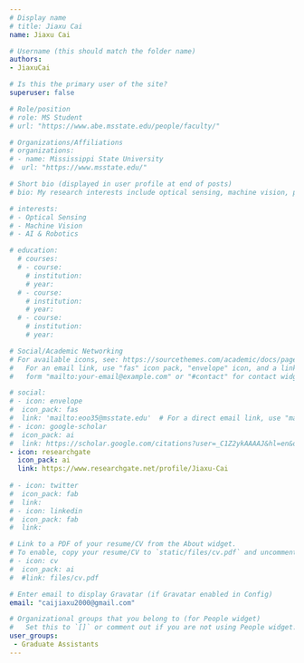 ```yaml
---
# Display name
# title: Jiaxu Cai
name: Jiaxu Cai

# Username (this should match the folder name)
authors:
- JiaxuCai

# Is this the primary user of the site?
superuser: false

# Role/position
# role: MS Student
# url: "https://www.abe.msstate.edu/people/faculty/"

# Organizations/Affiliations
# organizations:
# - name: Mississippi State University
#  url: "https://www.msstate.edu/"

# Short bio (displayed in user profile at end of posts)
# bio: My research interests include optical sensing, machine vision, precision agriculture, food assessment and data analytics.

# interests:
# - Optical Sensing
# - Machine Vision
# - AI & Robotics

# education:
  # courses:
  # - course: 
    # institution: 
    # year: 
  # - course: 
    # institution: 
    # year: 
  # - course: 
    # institution:
    # year: 

# Social/Academic Networking
# For available icons, see: https://sourcethemes.com/academic/docs/page-builder/#icons
#   For an email link, use "fas" icon pack, "envelope" icon, and a link in the
#   form "mailto:your-email@example.com" or "#contact" for contact widget.

# social:
# - icon: envelope
#  icon_pack: fas
#  link: 'mailto:eoo35@msstate.edu'  # For a direct email link, use "mailto:eoo35@msstate.edu".
# - icon: google-scholar
#  icon_pack: ai
#  link: https://scholar.google.com/citations?user=_C1Z2ykAAAAJ&hl=en&oi=ao 
- icon: researchgate
  icon_pack: ai
  link: https://www.researchgate.net/profile/Jiaxu-Cai
  
# - icon: twitter
#  icon_pack: fab
#  link: 
# - icon: linkedin
#  icon_pack: fab
#  link: 

# Link to a PDF of your resume/CV from the About widget.
# To enable, copy your resume/CV to `static/files/cv.pdf` and uncomment the lines below.
# - icon: cv
#  icon_pack: ai
#  #link: files/cv.pdf

# Enter email to display Gravatar (if Gravatar enabled in Config)
email: "caijiaxu2000@gmail.com"

# Organizational groups that you belong to (for People widget)
#   Set this to `[]` or comment out if you are not using People widget.
user_groups:
 - Graduate Assistants
---
```

